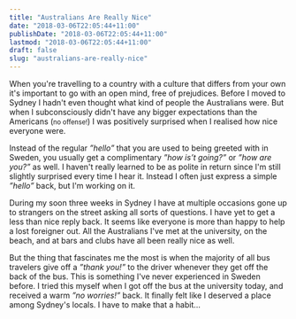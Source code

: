 ```yaml
---
title: "Australians Are Really Nice"
date: "2018-03-06T22:05:44+11:00"
publishDate: "2018-03-06T22:05:44+11:00"
lastmod: "2018-03-06T22:05:44+11:00"
draft: false
slug: "australians-are-really-nice"
---
```


W<span class="small-caps">hen you're travelling to a country</span> with a culture that differs from your own it's important to go with an open mind, free of prejudices. Before I moved to Sydney I hadn't even thought what kind of people the Australians were. But when I subconsciously didn't have any bigger expectations than the Americans (<small>no offense!</small>) I was positively surprised when I realised how nice everyone were.

Instead of the regular *”hello”* that you are used to being greeted with in Sweden, you usually get a complimentary *”how is’t going?”* or *”how are you?”* as well. I haven't really learned to be as polite in return since I'm still slightly surprised every time I hear it. Instead I often just express a simple *”hello”* back, but I'm working on it.

During my soon three weeks in Sydney I have at multiple occasions gone up to strangers on the street asking all sorts of questions. I have yet to get a less than nice reply back. It seems like everyone is more than happy to help a lost foreigner out. All the Australians I've met at the university, on the beach, and at bars and clubs have all been really nice as well.

But the thing that fascinates me the most is when the majority of all bus travelers give off a *”thank you!”* to the driver whenever they get off the back of the bus. This is something I've never experienced in Sweden before. I tried this myself when I got off the bus at the university today, and received a warm *”no worries!”* back. It finally felt like I deserved a place among Sydney's locals. I have to make that a habit…